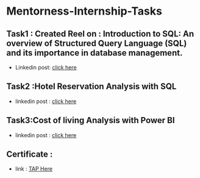 # Mentorness-Internship-Tasks

## Task1 : Created Reel on :  Introduction to SQL: An overview of Structured Query Language (SQL) and its importance in database management.
- Linkedin post: [click here]()
  
## Task2 :Hotel Reservation Analysis with SQL
- linkedin post : [click here]()

## Task3:Cost of living Analysis with Power BI
- linkedin post : [click here]()
  
## Certificate : 
- link : [TAP Here]()
